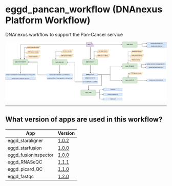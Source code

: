 # eggd_pancan_workflow (DNAnexus Platform Workflow)

DNAnexus workflow to support the Pan-Cancer service

![Image of workflow](images/pancan_workflow.drawio.png)

---
## What version of apps are used in this workflow?

|  App 	| Version  	|
|---	|---	|
|eggd_staraligner       |[1.0.2](https://github.com/eastgenomics/eggd_staraligner/releases/tag/v1.0.2)|
|eggd_starfusion           |[1.0.0](https://github.com/eastgenomics/eggd_starfusion/releases/tag/v1.0.0)|
|eggd_fusioninspector             |[1.0.0](https://github.com/eastgenomics/eggd_fusioninspector/releases/tag/v1.0.0)|
|eggd_RNASeQC |[1.1.1](https://github.com/eastgenomics/eggd_RNASeQC/releases/tag/v1.1.1)|
|eggd_picard_QC           |[1.1.0](https://github.com/eastgenomics/eggd_picardqc/releases/tag/v1.1.0)|
|eggd_fastqc |[1.2.0](https://github.com/eastgenomics/eggd_fastqc/releases/tag/v1.2.0)|
